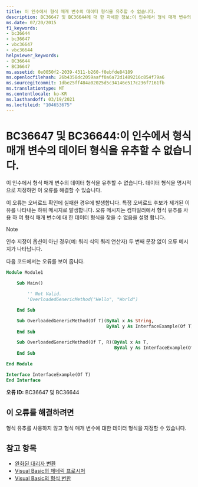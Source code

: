 ```yaml
---
title: 이 인수에서 형식 매개 변수의 데이터 형식을 유추할 수 없습니다.
description: BC36647 및 BC36644에 대 한 자세한 정보:이 인수에서 형식 매개 변수의 데이터 형식을 유추할 수 없습니다.
ms.date: 07/20/2015
f1_keywords:
- bc36644
- bc36647
- vbc36647
- vbc36644
helpviewer_keywords:
- BC36644
- BC36647
ms.assetid: 0e0050f2-2039-4311-b260-f0ebfde84189
ms.openlocfilehash: 26b4358dc2059aaff0a6a72d1489216c854f79a6
ms.sourcegitcommit: 1dbe25ff484a02025d5c34146e517c236f7161fb
ms.translationtype: MT
ms.contentlocale: ko-KR
ms.lasthandoff: 03/19/2021
ms.locfileid: "104653675"
---
```

# <a name="bc36647-and-bc36644-data-types-of-the-type-parameters-cannot-be-inferred-from-these-arguments"></a>BC36647 및 BC36644:이 인수에서 형식 매개 변수의 데이터 형식을 유추할 수 없습니다.

이 인수에서 형식 매개 변수의 데이터 형식을 유추할 수 없습니다. 데이터 형식을 명시적으로 지정하면 이 오류를 해결할 수 있습니다.

이 오류는 오버로드 확인에 실패한 경우에 발생합니다. 특정 오버로드 후보가 제거된 이유를 나타내는 하위 메시지로 발생합니다. 오류 메시지는 컴파일러에서 형식 유추를 사용 하 여 형식 매개 변수에 대 한 데이터 형식을 찾을 수 없음을 설명 합니다.

> [!NOTE]
> 인수 지정이 옵션이 아닌 경우(예: 쿼리 식의 쿼리 연산자) 두 번째 문장 없이 오류 메시지가 나타납니다.

다음 코드에서는 오류를 보여 줍니다.

```vb
Module Module1

    Sub Main()

        '' Not Valid.
        'OverloadedGenericMethod("Hello", "World")

    End Sub

    Sub OverloadedGenericMethod(Of T)(ByVal x As String,
                                      ByVal y As InterfaceExample(Of T))
    End Sub

    Sub OverloadedGenericMethod(Of T, R)(ByVal x As T,
                                         ByVal y As InterfaceExample(Of R))
    End Sub

End Module

Interface InterfaceExample(Of T)
End Interface
```

**오류 ID:** BC36647 및 BC36644

## <a name="to-correct-this-error"></a>이 오류를 해결하려면

형식 유추를 사용하지 않고 형식 매개 변수에 대한 데이터 형식을 지정할 수 있습니다.

## <a name="see-also"></a>참고 항목

- [완화된 대리자 변환](../../programming-guide/language-features/delegates/relaxed-delegate-conversion.md)
- [Visual Basic의 제네릭 프로시저](../../programming-guide/language-features/data-types/generic-procedures.md)
- [Visual Basic의 형식 변환](../../programming-guide/language-features/data-types/type-conversions.md)
